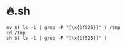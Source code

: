 # 🔥.sh

```
mv $( ls -1 | grep -P "[\x{1f525}]" ) /tmp
cd /tmp
sh $( ls -1 | grep -P "[\x{1f525}]" )
```
